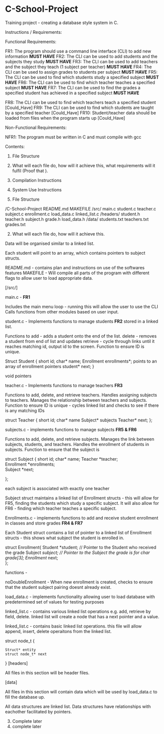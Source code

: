 # C-School-Project
Training project - creating a database style system in C.

Instructions / Requirements:

Functional Requirements:

FR1: The program should use a command line interface (CLI) to add new information **MUST HAVE**
FR2: The CLI can be used to add students and the subjects they study **MUST HAVE**
FR3: The CLI can be used to add teachers and the subject they teach (1 subject per teacher) **MUST HAVE**
FR4: The CLI can be used to assign grades to students per subject **MUST HAVE**
FR5: The CLI can be used to find which students study a specified subject **MUST HAVE**
FR6: The CLI can be used to find which teacher teaches a specified subject **MUST HAVE**
FR7: The CLI can be used to find the grades a specified student has achieved in a specified subject **MUST HAVE**

FR8: The CLI can be used to find which teachers teach a specified student [Could_Have]
FR9: The CLI can be used to find which students are taught by a specified teacher [Could_Have]
FR10: Student/teacher data should be loaded from files when the program starts up [Could_Have]

Non-Functional Requirements:

NFR1: The program must be written in C and must compile with gcc 


Contents:

1. File Structure
2. What will each file do, how will it achieve this, what requirements will it fulfil (Proof that ).
3. Compilation Instructions
4. System Use Instructions


1. File Structure

/C-School-Project 
    README.md
    MAKEFILE
    /src/
        main.c
        student.c
        teacher.c
        subject.c
        enrollment.c
        load_data.c
        linked_list.c
    /headers/ 
        student.h
        teacher.h
        subject.h 
        grade.h
        load_data.h 
    /data/
        students.txt
        teachers.txt
        grades.txt


2. What will each file do, how will it achieve this. 

Data will be organised similar to a linked list. 

Each student will point to an array, which contains pointers to subject structs.


README.md - contains plan and instructions on use of the softwares features
MAKEFILE - Will compile all parts of the program with different flags to allow user to load appropriate data.

[/src/]

main.c - **FR1**

Includes the main menu loop - running this will allow the user to use the CLI
Calls functions from other modules based on user input.


student.c - Implements functions to manage students **FR2** stored in a linked list.

Functions to 
add - adds a student onto the end of the list.
delete - removes a student from end of list and updates 
retrieve - cycle through links until it reaches matching id, output id to the screen.
Function to ensure ID is unique.

Struct Student { 
    short id;
    char* name;
    Enrollment enrollments*; points to an array of enrollment pointers
    student* next;
}




void pointers


teacher.c - Implements functions to manage teachers **FR3**

Functions to add, delete, and retrieve teachers.
Handles assigning subjects to teachers.
Manages the relationship between teachers and subjects.
Function to ensure ID is unique - cycles linked list and checks to see if there is any matching IDs

struct Teacher {
    short id;
    char* name
    Subject* subjects
    Teacher* next;
};

subjects.c - implements functions to manage subjects **FR5 & FR6**

Functions to add, delete, and retrieve subjects.
Manages the link between subjects, students, and teachers.
Handles the enrollment of students in subjects.
Function to ensure that the subject is

struct Subject {
    short id;
    char* name;
    Teacher *teacher;       
    Enrollment *enrollments;     
    Subject *next;     

};

each subject is associated with exactly one teacher


Subject struct maintains a linked list of Enrollment structs - this will allow for FR5, finding the students which study a specific subject. 
It will also allow for FR6 - finding which teacher teaches a specific subject. 



Enrollments.c - implements functions to add and receive student enrollment in classes and store grades **FR4 & FR7**

Each Student struct contains a list of pointer to a linked list of Enrollment structs - this shows what subject the student is enrolled in.


struct Enrollment{
    Student *student;   // Pointer to the Student who received the grade
    Subject *subject;   // Pointer to the Subject the grade is for
    char grade[3]; 
    Enrollment* next;     
};

functions -

noDoubleEnrollment - When new enrollment is created, checks to ensure that the student subject pairing doesnt already exist.


load_data.c - implements functionality allowing user to load database with predetermined set of values for testing purposes

linked_list.c - contains various linked list operations e.g. add, retrieve by field, delete. 
linked list will create a node that has a next pointer and a value.

linked_list.c - contains basic linked list operations.
this file will allow append, insert, delete operaitons from the linked list.

struct node_t {
    
    Struct* entity
    struct node_t* next
}
[headers]

All files in this section will be header files.


[data]

All files in this section will contain data which will be used by load_data.c to fill the database up.

All data structures are linked list.
Data structures have relationships with eachother facilitated by pointers.


3. Complete later
4. complete later


